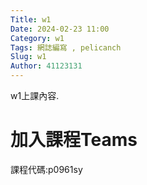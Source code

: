 ```yaml
---
Title: w1
Date: 2024-02-23 11:00
Category: w1
Tags: 網誌編寫 , pelicanch
Slug: w1
Author: 41123131
---
```


w1上課內容.

<!-- PELICAN_END_SUMMARY -->

# 加入課程Teams
課程代碼:p0961sy

#

